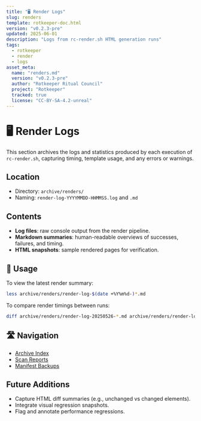 ```yaml
---
title: "🖥️ Render Logs"
slug: renders
template: rotkeeper-doc.html
version: "v0.2.3-pre"
updated: 2025-06-01
description: "Logs from rc-render.sh HTML generation runs"
tags:
  - rotkeeper
  - render
  - logs
asset_meta:
  name: "renders.md"
  version: "v0.2.3-pre"
  author: "Rotkeeper Ritual Council"
  project: "Rotkeeper"
  tracked: true
  license: "CC-BY-SA-4.2-unreal"
---
```


# 🖥️ Render Logs

<!-- The council’s ledger of HTML render process artifacts -->

This section archives the logs and statistics produced by each execution of `rc-render.sh`, capturing timing, template usage, and any errors or warnings.

## Location

- Directory: `archive/renders/`
- Naming: `render-log-YYYYMMDD-HHMMSS.log` and `.md`

## Contents

- **Log files**: raw console output from the render pipeline.
- **Markdown summaries**: human-readable overviews of successes, failures, and timing.
- **HTML snapshots**: sample rendered pages for verification.

## 🧭 Usage

<!-- How to review archived render logs -->

To view the latest render summary:

```bash
less archive/renders/render-log-$(date +%Y%m%d-)*.md
```

To compare render timings between runs:

```bash
diff archive/renders/render-log-20250526-*.md archive/renders/render-log-20250527-*.md
```

## 🛣️ Navigation

<!-- Quick links within Archive -->
- [Archive Index](archive/index.html)
- [Scan Reports](archive/scan-reports.html)
- [Manifest Backups](archive/manifests.html)

## Future Additions

<!-- Aspirational rites for render logs -->
- Capture HTML diff summaries (e.g., unchanged vs changed elements).
- Integrate visual regression snapshots.
- Flag and annotate performance regressions.
